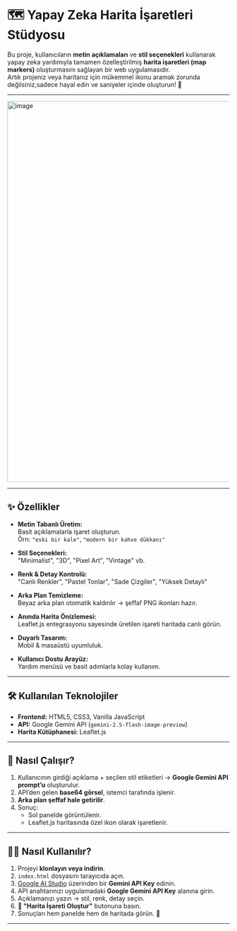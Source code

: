 # 🗺️ Yapay Zeka Harita İşaretleri Stüdyosu

Bu proje, kullanıcıların **metin açıklamaları** ve **stil seçenekleri** kullanarak yapay zeka yardımıyla tamamen özelleştirilmiş **harita işaretleri (map markers)** oluşturmasını sağlayan bir web uygulamasıdır.  
Artık projeniz veya haritanız için mükemmel ikonu aramak zorunda değilsiniz,sadece hayal edin ve saniyeler içinde oluşturun! 🚀

---

<img width="1517" height="862" alt="image" src="https://github.com/user-attachments/assets/9d256a5c-335c-4755-bba9-5e4da1509e1a" />


---

## ✨ Özellikler
- **Metin Tabanlı Üretim:**  
  Basit açıklamalarla işaret oluşturun.  
  Örn: `"eski bir kale"`, `"modern bir kahve dükkanı"`  

- **Stil Seçenekleri:**  
  "Minimalist", "3D", "Pixel Art", "Vintage" vb.  

- **Renk & Detay Kontrolü:**  
  "Canlı Renkler", "Pastel Tonlar", "Sade Çizgiler", "Yüksek Detaylı"  

- **Arka Plan Temizleme:**  
  Beyaz arka plan otomatik kaldırılır → şeffaf PNG ikonları hazır.  

- **Anında Harita Önizlemesi:**  
  Leaflet.js entegrasyonu sayesinde üretilen işareti haritada canlı görün.  

- **Duyarlı Tasarım:**  
  Mobil & masaüstü uyumluluk.  

- **Kullanıcı Dostu Arayüz:**  
  Yardım menüsü ve basit adımlarla kolay kullanım.  

---

## 🛠️ Kullanılan Teknolojiler
- **Frontend:** HTML5, CSS3, Vanilla JavaScript  
- **API:** Google Gemini API (`gemini-2.5-flash-image-preview`)  
- **Harita Kütüphanesi:** Leaflet.js  

---

## 🚀 Nasıl Çalışır?
1. Kullanıcının girdiği açıklama + seçilen stil etiketleri → **Google Gemini API prompt’u** oluşturulur.  
2. API’den gelen **base64 görsel**, istemci tarafında işlenir.  
3. **Arka plan şeffaf hale getirilir**.  
4. Sonuç:  
   - Sol panelde görüntülenir.  
   - Leaflet.js haritasında özel ikon olarak işaretlenir.  

---

## 🏃‍♂️ Nasıl Kullanılır?
1. Projeyi **klonlayın veya indirin**.  
2. `index.html` dosyasını tarayıcıda açın.  
3. [Google AI Studio](https://aistudio.google.com/) üzerinden bir **Gemini API Key** edinin.  
4. API anahtarınızı uygulamadaki **Google Gemini API Key** alanına girin.  
5. Açıklamanızı yazın → stil, renk, detay seçin.  
6. **🎨 "Harita İşareti Oluştur"** butonuna basın.  
7. Sonuçları hem panelde hem de haritada görün. 🎉  

---

